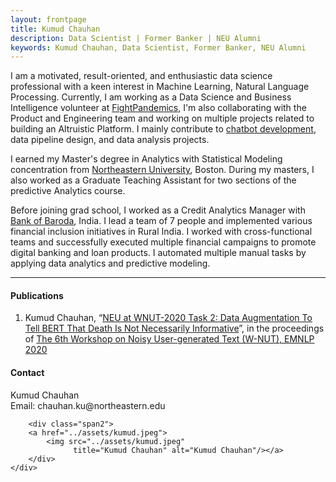 ```yaml
---
layout: frontpage
title: Kumud Chauhan
description: Data Scientist | Former Banker | NEU Alumni
keywords: Kumud Chauhan, Data Scientist, Former Banker, NEU Alumni
---
```


I am a motivated, result-oriented, and enthusiastic data science professional with a keen interest in Machine Learning, Natural Language Processing. Currently, I am working as a Data Science and Business Intelligence volunteer at [FightPandemics](https://fightpandemics.com/), I'm also collaborating with the Product and Engineering team and working on multiple projects related to building an Altruistic Platform. I mainly contribute to [chatbot development](https://github.com/FightPandemics/FightPandemics-Telegram/tree/dev), data pipeline design, and data analysis projects.

I earned my Master's degree in Analytics with Statistical Modeling concentration from [Northeastern University](https://www.northeastern.edu/), Boston. During my masters, I also worked as a Graduate Teaching Assistant for two sections of the predictive Analytics course. 

Before joining grad school, I worked as a Credit Analytics Manager with [Bank of Baroda](https://www.bankofbaroda.in/), India. I lead a team of 7 people and implemented various financial inclusion initiatives in Rural India. I worked with cross-functional teams and successfully executed multiple financial campaigns to promote digital banking and loan products. I automated multiple manual tasks by applying data analytics and predictive modeling. 

---

#### Publications 

1. Kumud Chauhan, “[NEU at WNUT-2020 Task 2: Data Augmentation To Tell BERT That Death Is Not Necessarily Informative](https://arxiv.org/abs/2009.08590)”, in the proceedings of  [The 6th Workshop on Noisy User-generated Text (W-NUT), EMNLP 2020](http://noisy-text.github.io/2020/)



<div class="container">
<h4><a name="contact"></a>Contact</h4>
    <div class="row-fluid">
        <div class="span5">
            Kumud Chauhan<br/>
            Email: chauhan.ku@northeastern.edu <br/>
        </div>

        <div class="span2">
        <a href="../assets/kumud.jpeg">
            <img src="../assets/kumud.jpeg"
                  title="Kumud Chauhan" alt="Kumud Chauhan"/></a>
        </div>
    </div>
</div>
